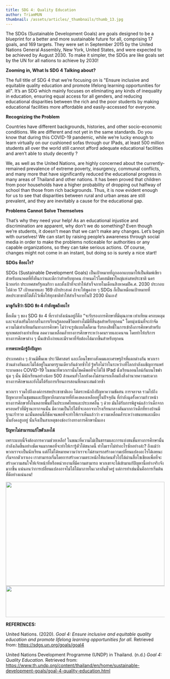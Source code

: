 ```yaml
---
title: SDG 4: Quality Education
author: TriamMUN
thumbnail: /assets/articles/_thumbnails/thumb_13.jpg
---
```


The SDGs (Sustainable Development Goals) are goals designed to be a
blueprint for a better and more sustainable future for all, comprising
17 goals, and 169 targets. They were set in September 2015 by the United
Nations General Assembly, New York, United States, and were expected to
be achieved by August 2030. To make it simpler, the SDGs are like goals
set by the UN for all nations to achieve by 2030!

**Zooming in, What Is SDG 4 Talking about?**

The full title of SDG 4 that we’re focusing on is "Ensure inclusive and
equitable quality education and promote lifelong learning opportunities
for all". It’s an SDG which mainly focuses on eliminating any kinds of
inequality in education, ensuring equal access for all genders, and
reducing educational disparities between the rich and the poor students
by making educational facilities more affordable and easily-accessed for
everyone.

**Recognizing the Problem**

Countries have different backgrounds, histories, and other
socio-economic conditions. We are different and not yet in the same
standards. Do you know that during this COVID-19 pandemic, while we’re
lucky enough to learn virtually on our cushioned sofas through our
IPads, at least 500 million students all over the world still cannot
afford adequate educational facilities and aren’t able to study decently
?

We, as well as the United Nations, are highly concerned about the
currently-remained prevalence of extreme poverty, insurgency, communal
conflicts, and many more that have significantly reduced the educational
progress in many areas of Thailand and other nations. It has been proved
that children from poor households have a higher probability of dropping
out halfway of school than those from rich backgrounds. Thus, it is now
evident enough for us to see that disparities between rural and urban
areas are still prevalent, and they are inevitably a cause for the
educational gap.

**Problems Cannot Solve Themselves**

That’s why they need your help! As an educational injustice and
discrimination are apparent, why don’t we do something? Even though
we’re students, it doesn’t mean that we can’t make any changes. Let’s
begin with ourselves! We can start by raising people’s awareness
through social media in order to make the problems noticeable for
authorities or any capable organizations, so they can take serious
actions. Of course, changes might not come in an instant, but doing so
is surely a nice start!

**SDGs คืออะไร?**

SDGs (Sustainable Development Goals)
เป็นเป้าหมายที่ถูกออกแบบมาให้เป็นพิมพ์เขียวสำหรับอนาคตที่ยั่งยืนกว่าและดีกว่าสำหรับทุกคน
กำหนดไว้โดยสมัชชาใหญ่แห่งสหประชาติ นครนิวยอร์ก ประเทศสหรัฐอเมริกา
และตั้งเป้าที่จะทำให้สำเร็จภายในเดือนสิงหาคมปีค.ศ. 2030 ประกอบไปด้วย 17
เป้าหมายและ 169 เป้าประสงค์ ถ้าจะให้พูดง่าย ๆ SDGs
ก็เป็นเหมือนเป้าหมายที่สหประชาชาติได้ตั้งไว้เพื่อให้ทุกชาติทำให้สำเร็จภายในปี
2030 นั่นเอง!

**มาดูกันซิว่า SDG ข้อ 4 กำลังพูดถึงอะไร**

ชื่อเต็ม ๆ ของ SDG ข้อ 4 ที่เรากำลังเน้นอยู่ก็คือ
“จะรับรองการศึกษาที่มีคุณภาพ เท่าเทียม
ครอบคลุมและจะส่งเสริมโอกาสในการเรียนรู้ตลอดชีวิตอย่างไม่มีที่สิ้นสุดสำหรับทุกคน"
โดยมุ่งเน้นที่จะกำจัดความไม่เท่าเทียมกันทางการศึกษา
ไม่ว่าจะรูปแบบใดก็ตาม
รับรองสิทธิ์ในการเข้าถึงการศึกษาสำหรับทุกเพศอย่างเท่าเทียม
ลดความเหลื่อมล้ำทางการศึกษาระหว่างคนรวยและคนจน
โดยทำให้บริการทางการศึกษาต่าง ๆ
นั้นเข้าถึงง่ายและมีราคาที่จับต้องได้มากขึ้นสำหรับทุกคน

**การตระหนักรู้ถึงปัญหา**

ประเทศต่าง ๆ ล้วนมีพื้นเพ ประวัติศาสตร์
และเงื่อนไขทางสังคมและเศรษฐกิจที่แตกต่างกัน
พวกเราล้วนต่างกันและไม่ได้อยู่ในมาตรฐานเดียวกันด้วยซ้ำไป
รู้หรือไม่ว่าในระหว่างที่โลกกำลังเผชิญการแพร่ระบาดของ COVID-19
ในขณะที่พวกเรานั้นโชคดีพอที่จะได้ใช้ IPad นั่งเรียนออนไลน์กันบนโซฟานุ่ม
ๆ นั้น มีนักเรียนอย่างน้อย 500
ล้านคนทั่วโลกยังคงไม่สามารถเอื้อมถึงสิ่งอำนวยความสะดวกทางการศึกษาและยังไม่ได้รับการเรียนการสอนที่เหมาะสมด้วยซ้ำ

พวกเรา รวมไปถึงองค์การสหประชาชาติเอง ได้ตระหนักถึงปัญหาความขัดสน
การจลาจล
รวมไปถึงปัญหาภายในชุมชนและปัญหาอีกมากมายที่ยังคงหลงเหลืออยู่ในปัจจุบัน
ที่กำลังฉุดรั้งความก้าวหน้าทางการศึกษาทั้งในหลายพื้นที่ในประเทศไทยและประเทศอื่น
ๆ ด้วย มันได้รับการพิสูจน์แล้วว่าเด็กจากครอบครัวที่มีฐานะยากจนนั้น
มีความเป็นไปได้ที่จะออกจากโรงเรียนกลางคันมากกว่าเด็กที่ทางบ้านมีฐานะร่ำรวย
ฉะนั้นตอนนี้ก็ชัดเจนพอที่จะทำให้เราเห็นแล้วว่า
ความเหลื่อมล้ำระหว่างชนบทและเมืองนั้นยังคงสูงอยู่
นั่นจึงเป็นสาเหตุของช่องว่างทางการศึกษานั่นเอง

**ปัญหาไม่สามารถแก้ไขตัวเองได้**

เพราะแบบนี้จึงต้องการความช่วยเหลือ!
ในขณะที่ความไม่เป็นธรรมและการแบ่งชนชั้นทางการศึกษานั้นกำลังเกิดขึ้นอย่างชัดเจนมากพอที่จะทำให้เรารู้ตัวได้ขนาดนี้
ทำไมเราไม่ทำอะไรซักอย่างล่ะ? ถึงแม้ว่าพวกเราจะเป็นนักเรียน
แต่ก็ไม่ได้หมายความว่าเราจะไม่สามารถสร้างความเปลี่ยนแปลงอะไรได้เลยนะ
เริ่มจากตัวเราเอง
เราสามารถเริ่มโดยการสร้างความตระหนักให้แก่คนทั่วไปได้ผ่านสื่อโซเชียลเพื่อที่จะสร้างความสนใจให้เจ้าหน้าที่หรือหน่วยงานที่มีความสามารถ
พวกเขาจะได้เข้ามาแก้ปัญหานี้อย่างจริงจังมากขึ้น
แน่นอนว่าการเปลี่ยนแปลงอาจไม่ได้ได้มาภายในเวลาอันชั่วครู่
แต่การทำเช่นนั้นคือการเริ่มต้นที่ดีอย่างแน่นอน!

<img src="/assets/articles/TriamMUN-SDG4_assets/media/image1.jpg" style="width:5.24097in;height:3.42569in" />

<img src="/assets/articles/TriamMUN-SDG4_assets/media/image2.png" style="width:6.61333in;height:1.03333in" />

**REFERENCES:**

United Nations. (2020). _Goal 4: Ensure inclusive and equitable quality
education and promote lifelong learning opportunities for all._
Retrieved from:
[<u>https://sdgs.un.org/goals/goal4</u>](https://sdgs.un.org/goals/goal4)

United Nations Development Programme (UNDP) in Thailand. (n.d.) _Goal 4:
Quality Education._ Retrieved from:
[<u>https://www.th.undp.org/content/thailand/en/home/sustainable-development-goals/goal-4-quality-education.html</u>](https://www.th.undp.org/content/thailand/en/home/sustainable-development-goals/goal-4-quality-education.html)
